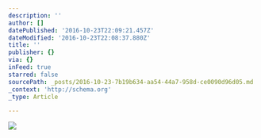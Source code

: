 ```yaml
---
description: ''
author: []
datePublished: '2016-10-23T22:09:21.457Z'
dateModified: '2016-10-23T22:08:37.880Z'
title: ''
publisher: {}
via: {}
inFeed: true
starred: false
sourcePath: _posts/2016-10-23-7b19b634-aa54-44a7-958d-ce0090d96d05.md
_context: 'http://schema.org'
_type: Article

---
```

![](https://the-grid-user-content.s3-us-west-2.amazonaws.com/9b724e97-5f8c-41e4-9b9b-53ada1fcea33.jpg)
